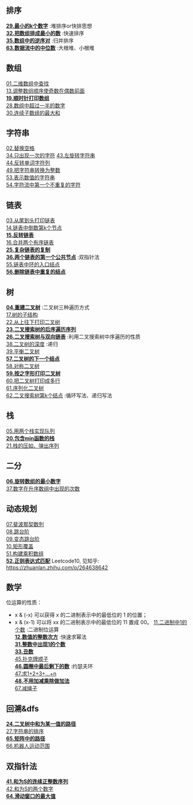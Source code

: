 ## 排序
**[29.最小的k个数字](JZ29.cpp)** :堆排序or快排思想  
**[32.把数组排成最小的数](JZ32.cpp)**  :快速排序  
**[35.数组中的逆序对](JZ35.cpp)**  :归并排序  
**[63.数据流中的中位数](JZ63.cpp)**  :大根堆、小根堆  

## 数组
[01.二维数组中查找](JZ01.cpp)  
[13.调整数组顺序使奇数在偶数前面](JZ13.cpp)  
**[19.顺时针打印数组](JZ19.cpp)**  
[28.数组中超过一半的数字](ZJ28.cpp)  
[30.连续子数组的最大和](JZ30.cpp)

## 字符串
[02.替换空格](JZ02.cpp)  
[34.只出现一次的字符](JZ34.cpp)
[43.左旋转字符串](JZ43.cpp)  
[44.反转单词字符列](JZ44.cpp)  
[49.把字符串转换为整数](JZ49.cpp)  
[53.表示数值的字符串](JZ53.cpp)  
[54.字符流中第一个不重复的字符](JZ54.cpp)  

## 链表
[03.从尾到头打印链表](JZ03.cpp)  
[14.链表中倒数第k个节点](JZ14.cpp)  
**[15.反转链表](JZ15.cpp)**  
[16.合并两个有序链表](JZ16.cpp)  
**[25.复杂链表的复制](JZ25.cpp)**  
**[36.两个链表的第一个公共节点](JZ36.cpp)** :双指针法  
[55.链表中环的入口结点](JZ55.cpp)  
**[56.删除链表中重复的结点](JZ56.cpp)**    

## 树
**[04.重建二叉树](JZ04.cpp)** :二叉树三种遍历方式  
[17.树的子结构](JZ17.cpp)  
[22.从上往下打印二叉树](JZ22.cpp)  
**[23.二叉搜索树的后序遍历序列](JZ23.cpp)**  
**[26.二叉搜索树与双向链表](JZ26.cpp)** :利用二叉搜索树中序遍历的性质  
[38.二叉树的深度](JZ38.cpp) :递归  
[39.平衡二叉树](JZ39.cpp)  
**[57.二叉树的下一个结点](JZ57.cpp)**  
[58.对称二叉树](JZ58.cpp)  
**[59.按之字形打印二叉树](JZ59.cpp)**  
[60.把二叉树打印成多行](JZ60.cpp)  
[61.序列化二叉树](JZ61.cpp)  
[62.二叉搜索树第k个结点](JZ62.cpp)  :循环写法、递归写法

## 栈
[05.用两个栈实现队列](JZ05.cpp)  
**[20.包含min函数的栈](JZ20.cpp)**  
[21.栈的压如、弹出序列](JZ21.cpp)

## 二分
**[06.旋转数组的最小数字](JZ06.cpp)**  
[37.数字在升序数组中出现的次数](JZ37.cpp)  

## 动态规划
[07.斐波那契数列](JZ07.cpp)  
[08.跳台阶](JZ08.cpp)  
[09.变态跳台阶](JZ09.cpp)  
[10.矩形覆盖](JZ10.cpp)  
[51.构建乘积数组](JZ51.cpp)  
**[52.正则表达式匹配](JZ52.cpp)**  Leetcode10, 见知乎: https://zhuanlan.zhihu.com/p/264638642

## 数学
位运算的性质：
* x & (-x) 可以获得 x 的二进制表示中的最低位的 1 的位置；
* x & (x-1) 可以将 xx 的二进制表示中的最低位的 11 置成 00。
[11.二进制中1的个数](JZ11.cpp) :二进制位运算  
**[12.数值的整数次方](JZ12.cpp)** :快速求幂法  
**[31.整数中出现1的个数](JZ31.cpp)**  
**[33.丑数](JZ33.cpp)**  
[45.扑克牌顺子](JZ45.cpp)  
**[46.圆圈中最后剩下的数](JZ46.cpp)**  :约瑟夫环  
[47.求1+2+3+...+n](JZ47.cpp)  
**[48.不用加减乘除做加法](JZ48.cpp)**    
[67.减绳子](JZ67.cpp)  

## 回溯&dfs
**[24.二叉树中和为某一值的路径](JZ24.cpp)**  
[27.字符串的排序](JZ27.cpp)  
**[65.矩阵中的路径](JZ65.cpp)**  
[66.机器人运动范围](JZ66.cpp)

## 双指针法
**[41.和为S的连续正整数序列](JZ41.cpp)**  
[42.和为S的两个数字](JZ42.cpp)  
**[64.滑动窗口的最大值](JZ64.cpp)**  
